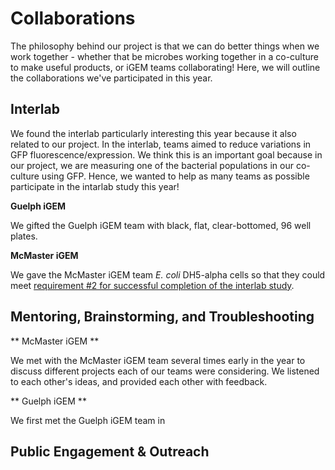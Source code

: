 # Collaborations 

The philosophy behind our project is that we can do better things when we work together - whether that be microbes working together in a co-culture to make useful products, or iGEM teams collaborating! Here, we will outline the collaborations we've participated in this year. 

## Interlab 
We found the interlab particularly interesting this year because it also related to our project. In the interlab, teams aimed to reduce variations in GFP fluorescence/expression. We think this is an important goal because in our project, we are measuring one of the bacterial populations in our co-culture using GFP. Hence, we wanted to help as many teams as possible participate in the intarlab study this year!

**Guelph iGEM** 

We gifted the Guelph iGEM team with black, flat, clear-bottomed, 96 well plates. 

__McMaster iGEM__

We gave the McMaster iGEM team *E. coli* DH5-alpha cells so that they could meet [requirement #2 for successful completion of the interlab study](http://2018.igem.org/Measurement/InterLab). 

## Mentoring, Brainstorming, and Troubleshooting
** McMaster iGEM **

We met with the McMaster iGEM team several times early in the year to discuss different projects each of our teams were considering. We listened to each other's ideas, and provided each other with feedback. 

** Guelph iGEM ** 

We first met the Guelph iGEM team in  

## Public Engagement & Outreach
 
